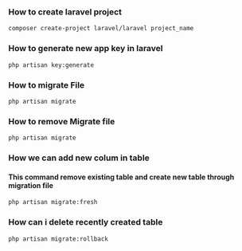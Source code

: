 ### How to create laravel project
```
composer create-project laravel/laravel project_name
```
### How to generate new app key in laravel
```
php artisan key:generate
```
### How to migrate File

```
php artisan migrate
```
### How to remove Migrate file

```
php artisan migrate
```

### How we can add new colum in table
#### This command remove existing table and create new table through migration file

```
php artisan migrate:fresh
```

### How can i delete recently created table

```
php artisan migrate:rollback
```


